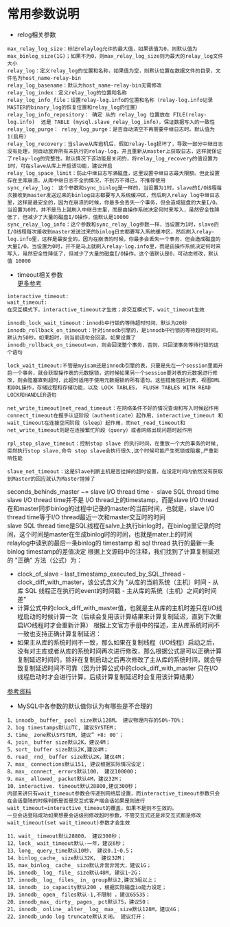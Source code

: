 # 常用参数说明

- relog相关参数
```
max_relay_log_size：标记relaylog允许的最大值，如果该值为0，则默认值为max_binlog_size(1G)；如果不为0，则max_relay_log_size则为最大的relay_log文件大小
relay_log：定义relay_log的位置和名称，如果值为空，则默认位置在数据文件的目录，文件名为host_name-relay-bin               
relay_log_basename：默认为host_name-relay-bin无需修改
relay_log_index：定义relay_log的位置和名称     
relay_log_info_file：设置relay-log.info的位置和名称（relay-log.info记录MASTER的binary_log的恢复位置和relay_log的位置）     
relay_log_info_repository： 确定 从的 relay_log 位置放在 FILE(relay-log.info)  还是 TABLE (mysql.slave_relay_log_info)，保证数据写入的一致性
relay_log_purge： relay_log_purge：是否自动清空不再需要中继日志时。默认值为1(启用)      
relay_log_recovery：当slave从库宕机后，假如relay-log损坏了，导致一部分中继日志没有处理，则自动放弃所有未执行的relay-log，并且重新从master上获取日志，这样就保证了relay-log的完整性。默认情况下该功能是关闭的，将relay_log_recovery的值设置为 1时，可在slave从库上开启该功能，建议开启       
relay_log_space_limit：防止中继日志写满磁盘，这里设置中继日志最大限额。但此设置存在主库崩溃，从库中继日志不全的情况，不到万不得已，不推荐使用    
sync_relay_log： 这个参数和sync_binlog是一样的，当设置为1时，slave的I/O线程每次接收到master发送过来的binlog日志都要写入系统缓冲区，然后刷入relay log中继日志里，这样是最安全的，因为在崩溃的时候，你最多会丢失一个事务，但会造成磁盘的大量I/O。当设置为0时，并不是马上就刷入中继日志里，而是由操作系统决定何时来写入，虽然安全性降低了，但减少了大量的磁盘I/O操作，值默认是10000 
sync_relay_log_info：这个参数和sync_relay_log参数一样，当设置为1时，slave的I/O线程每次接收到master发送过来的binlog日志都要写入系统缓冲区，然后刷入relay-log.info里，这样是最安全的，因为在崩溃的时候，你最多会丢失一个事务，但会造成磁盘的大量I/O。当设置为0时，并不是马上就刷入relay-log.info里，而是由操作系统决定何时来写入，虽然安全性降低了，但减少了大量的磁盘I/O操作。这个值默认是0，可动态修改，默认值 10000     

```

- timeout相关参数  
[更多参考](https://www.jianshu.com/p/a5747a382a0a)
```
interactive_timeout:
wait_timeout:
在交互模式下，interactive_timeout才生效；非交互模式下，wait_timeout生效

innodb_lock_wait_timeout：innodb中行锁的等待超时时间，默认为20秒
innodb_rollback_on_timeout：针对innodb引擎的，是innodb中行锁的等待超时时间，默认为50秒。如果超时，则当前语句会回滚。如果设置了innodb_rollback_on_timeout=on，则会回滚整个事务，否则，只回滚事务等待行锁的这个语句

lock_wait_timeout:不管是myisam还是innodb引擎的表，只要是先在一个session里面开启一个事务，就会获取操作表的元数据锁，这时候如果另一个session要对表的元数据进行修改，则会阻塞直到超时，此超时适用于使用元数据锁的所有语句。这些措施包括对表，视图DML和DDL操作，存储过程和存储功能，以及 LOCK TABLES， FLUSH TABLES WITH READ LOCK和HANDLER语句

net_write_timeout|net_read_timeout：在网络条件不好的情况查询和写入时候起作用  
connect_timeout在握手认证阶段（authenticate）起作用，interactive_timeout 和wait_timeout在连接空闲阶段（sleep）起作用，而net_read_timeout和net_write_timeout则是在连接繁忙阶段（query）或者网络出现问题时起作用

rpl_stop_slave_timeout：控制stop slave 的执行时间，在重放一个大的事务的时候,突然执行stop slave,命令 stop slave会执行很久,这个时候可能产生死锁或阻塞,严重影响性能

slave_net_timeout：这是Slave判断主机是否挂掉的超时设置，在设定时间内依然没有获取到Master的回应就认为Master挂掉了

```


seconds_behinds_master ~= slave I/O thread time -  slave SQL thread time
slave I/O thread time并不是 I/O thread上的timestamp，而是slave I/O thread在和master同步binlog的过程中记录的master的当前时间，也就是，slave I/O thread time等于I/O thread最近一次和master交互时的时间    
slave SQL thread time是SQL线程在salve上执行binlog时，在binlog里记录的时间，这个时间是master在生成binlog时的时间，也就是mater上的时间    
relaylog中读到的最后一条binlog的 timestamp 和 sql thread 执行的最新一条binlog timestamp的差值决定    根据上文源码中的注释，我们找到了计算复制延迟的 "正确" 方法（公式）为：
* clock_of_slave - last_timestamp_executed_by_SQL_thread - clock_diff_with_master，该公式含义为 "从库的当前系统（主机）时间 - 从库 SQL 线程正在执行的event的时间戳 - 主从库的系统（主机）之间的时间差"
* 计算公式中的clock_diff_with_master值，也就是主从库的主机时差只在I/O线程启动的时候计算一次（后续会复用该计算结果来计算复制延迟，直到下次重启I/O线程时才会重新计算）
根据上文官方手册中的描述，主从库系统时间不一致也支持正确计算复制延迟：
* 如果主从库的系统时间不一致，那么如果在复制线程（I/O线程）启动之后，没有对主库或者从库的系统时间再次进行修改，那么根据公式是可以正确计算复制延迟时间的，除非在复制启动之后再次修改了主从库的系统时间，就会导致复制延迟时间不可靠（因为计算公式中的clock_diff_with_master 只在I/O线程启动时才会进行计算，后续计算复制延迟时会复用该计算结果）



[参考资料](https://blog.csdn.net/aeolus_pu/article/details/8781400)



- MySQL中各参数的默认值你认为有哪些是不合理的
```
1、innodb_ buffer_ pool size默认128M， 建议物理内存的50%-70%；
2、1og timestamps默认UTC, 建议SYSTEM；
3、time_ zone默认SYSTEM, 建议” +8: 00″；
4、join_ buffer size默认2K，建议4M；
5、sort_ buffer size默认2K,建议4M；
6、read_ rnd_ buffer size默认2K，建议4M；
7、max_ connections默认151, 建议根据实际情况设定；
8、max_ connect_ errors默认100， 建议100000；
9、max_ allowed_ packet默认4M，建议32M；
10、interactive. timeout默认28800,建议300秒；
内部来讲只有wait_timeout参数会传递到网络层设置，而interactive_timeout参数只会在会话登陆的时候判断是否是交互式客户端会话如果是则进行wait_timeout=interactive_timeout的覆盖，如果不是则不生效的。
一旦会话登陆成功如果想要会话级别修改超时参数，不管交互式还是非交互式都是修改wait_timeout(set wait_timeout)参数才会生效

11、wait_ timeout默认28800， 建议300秒；
12、lock_ wait_timeout默认-一年，建议6秒；
13、long_ query_time默认10秒， 建议0.1~0.5；
14、binlog_cache_ size默认32K， 建议32M；
15、max_binlog_ cache_ size默认非常非常大，建议1G；
16、innodb_ log_ file_ size默认48M, 建议1~2G；
17、innodb_ log_ files_ in_ group默认2,建议3组以上；
18、innodb_ io_capacity默认200 ，根据实际磁盘io能力设定；
19、innodb_ open_ files默认-1,不限制 ，建议65535；
20、innodb_max_ dirty_ pages_ pct默认75，建议50；
21、innodb_ online_ alter_ log_ max_ size默认128M，建议4G；
22、innodb_undo log truncate默认关闭， 建议打开；

```